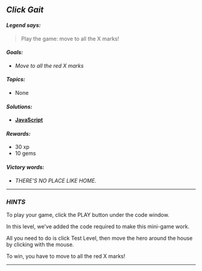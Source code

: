 ## _Click Gait_

#### _Legend says:_
> Play the game: move to all the X marks!

#### _Goals:_
+ _Move to all the red X marks_

#### _Topics:_
+ None

#### _Solutions:_
+ **[JavaScript](clickGait.js)**

#### _Rewards:_
+ 30  xp
+ 10 gems

#### _Victory words:_
+ _THERE'S NO PLACE LIKE HOME._

___

### _HINTS_

To play your game, click the PLAY button under the code window.

In this level, we've added the code required to make this mini-game work.

All you need to do is click Test Level, then move the hero around the house by clicking with the mouse.

To win, you have to move to all the red X marks!

___
